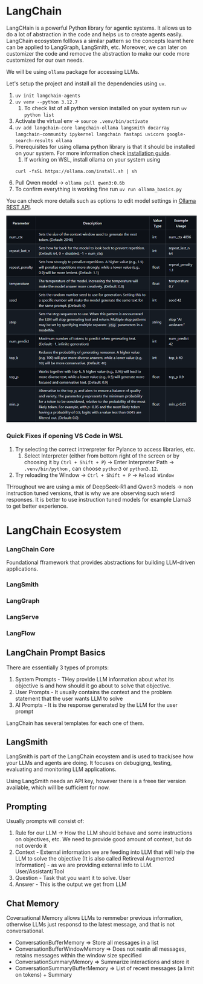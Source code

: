 # LangChain

LangCHain is a powerful Python library for agentic systems. It allows us to do a lot of abstraction in the code and helps us to create agents easily. LangChain ecosystem folllows a similar pattern so the concepts learnt here can be applied to LangGraph, LangSmith, etc. Moreover, we can later on customizer the code and remocve the abstraction to make our code more customized for our own needs. 

We will be using `ollama` package for accessing LLMs. 

Let's setup the project and install all the dependencies using `uv`. 
1. `uv init langchain-agents`
2. `uv venv --python 3.12.7`
   1. To check list of all python version installed on your system run `uv python list`
3. Activate the virtual env -> `source .venv/bin/activate`
4. `uv add langchain-core langchain-ollama langsmith docarray langchain-community ipykernel langchain fastapi uvicorn google-search-results ollama`
5. Prerequisites for using ollama python library is that it should be installed on your system. For more information check [installation guide](https://github.com/ollama/ollama-python).
   1. If working on WSL, install ollama on your system using
   ```
   curl -fsSL https://ollama.com/install.sh | sh
   ```
6. Pull Qwen model -> `ollama pull qwen3:0.6b`
7. To confirm everything is working fine run `uv run ollama_basics.py`

You can check more details such as options to edit model settings in [Ollama REST API](https://github.com/ollama/ollama/blob/main/docs/api.md).

![](docs/imgs/ollama_model_options.png)


### Quick Fixes if opening VS Code in WSL
1. Try selecting the correct intrerpreter for Pylance to access libraries, etc. 
   1. Select Interpreter (either from bottom right of the screen or by choosing it by `Ctrl + Shift + P`) -> Enter Interpreter Path -> `.venv/bin/python` , can choose `python3` or `python3.12`.  
2. Try reloading the Window -> `Ctrl + Shift + P` -> `Reload Window` 


THroughout we are using a mix of DeepSeek-R1 and Qwen3 models -> non instruction tuned versions, that is why we are observing such wierd responses. It is better to use instruction tuned models for example Llama3 to get better experience.

# LangChain Ecosystem
### LangChain Core
Foundational fframework that provides abstractions for building LLM-driven applications.

### LangSmith


### LangGraph

### LangServe

### LangFlow

## LangChain Prompt Basics 
There are essentially 3 types of prompts:
1. System Prompts - THey provide LLM information about what its objective is and how should it go about to solve that objective.  
2. User Prompts - It usually contains the context and the problem statement that the user wants LLM to solve
3. AI Prompts - It is the response generated by the LLM for the user prompt

LangChain has several templates for each one of them.

## LangSmith
LangSmith is part of the LangChain ecoystem and is used to track/see how your LLMs and agents are doing. It focuses on debugigng, testing, evaluating and monitoring LLM applications.

Using LangSmith needs an API key, however there is a freee tier version available, which will be sufficient for now.

## Prompting
Usually prompts will consist of:
1. Rule for our LLM -> How the LLM should behave and some instructions on objectives, etc. We need to provide good amount of context, but do not overdo it
2. Context - External information we are feeding into LLM that will help the LLM to solve the objective (It is also called Retireval Augmented Information) - as we are providing external info to LLM. User/Assistant/Tool
3. Question - Task that you want it to solve. User 
4. Answer - This is the output we get from LLM

## Chat Memory
Coversational Memory allows LLMs to remmeber previous information, otherwise LLMs just responsd to the latest message, and that is not conversational. 
- ConversationBufferMemory => Store all messages in a list 
- ConversationBufferWindowMemory => Does not reatin all messages, retains messages within the window size specified 
- ConversationSummaryMemory => Summarize interactions and store it
- ConversationSummaryBufferMemory => List of recent messages (a limit on tokens) + Summary




